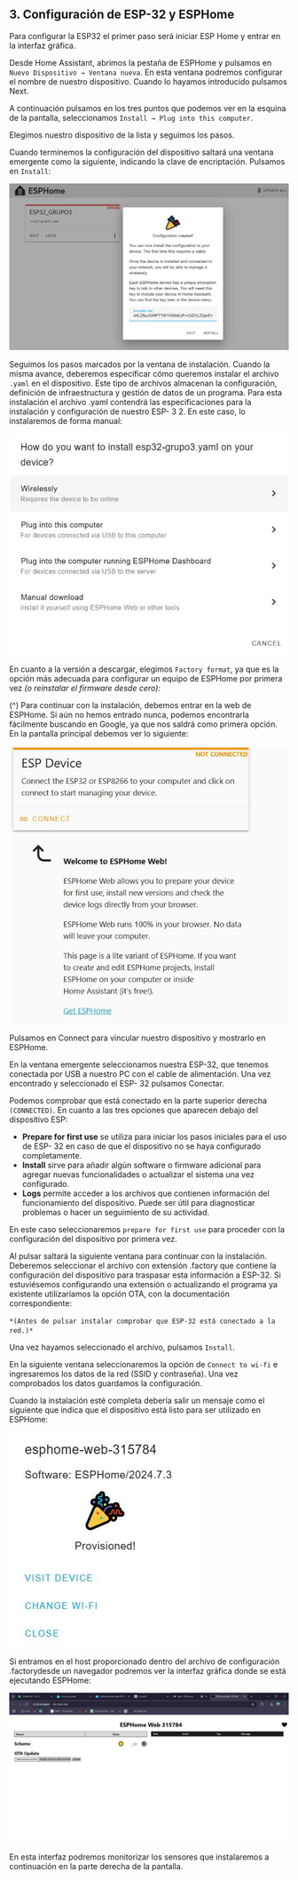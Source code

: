 ## 3. Configuración de ESP-32 y ESPHome ## 

Para configurar la ESP32 el primer paso será iniciar ESP Home y entrar en la interfaz gráfica.

Desde Home Assistant, abrimos la pestaña de ESPHome y pulsamos en `Nuevo Dispositivo → Ventana nueva`. 
En esta ventana podremos configurar el nombre de nuestro dispositivo.
Cuando lo hayamos introducido pulsamos Next.

A continuación pulsamos en los tres puntos que podemos ver en la esquina de la pantalla,
seleccionamos `Install → Plug into this computer`. 

Elegimos nuestro dispositivo de la lista y seguimos los pasos.

Cuando terminemos la configuración del dispositivo saltará una ventana emergente como la
siguiente, indicando la clave de encriptación. Pulsamos en `Install`:

![Install ESP-32](image-2.2.png)

Seguimos los pasos marcados por la ventana de instalación. Cuando la misma avance,
deberemos especificar cómo queremos instalar el archivo `.yaml` en el dispositivo. Este tipo de archivos almacenan la configuración, definición de infraestructura y gestión de datos de un programa. 
Para esta instalación el archivo .yaml contendrá las especificaciones para la instalación y configuración de nuestro ESP- 3 2. En este caso, lo instalaremos de forma manual:

![alt text](image-3.2.png)

En cuanto a la versión a descargar, elegimos `Factory format`, ya que es la opción más adecuada para configurar un equipo de ESPHome por primera vez *(o reinstalar el firmware desde cero)*:

(^)
Para continuar con la instalación, debemos entrar en la web de ESPHome. Si aún no hemos
entrado nunca, podemos encontrarla fácilmente buscando en Google, ya que nos saldrá como
primera opción. En la pantalla principal debemos ver lo siguiente:

![alt text](image-4.2.png)

Pulsamos en Connect para vincular nuestro dispositivo y mostrarlo en ESPHome.


En la ventana emergente seleccionamos nuestra ESP-32, que tenemos conectada por USB
a nuestro PC con el cable de alimentación. Una vez encontrado y seleccionado el ESP- 32
pulsamos Conectar.

Podemos comprobar que está conectado en la parte superior derecha `(CONNECTED)`.
En cuanto a las tres opciones que aparecen debajo del dispositivo ESP:

- **Prepare for first use** se utiliza para iniciar los pasos iniciales para el uso de ESP- 32 en
    caso de que el dispositivo no se haya configurado completamente.
- **Install** sirve para añadir algún software o firmware adicional para agregar nuevas
    funcionalidades o actualizar el sistema una vez configurado.
- **Logs** permite acceder a los archivos que contienen información del funcionamiento del
    dispositivo. Puede ser útil para diagnosticar problemas o hacer un seguimiento de su
    actividad.

En este caso seleccionaremos `prepare for first use` para proceder con la configuración del
dispositivo por primera vez.


Al pulsar saltará la siguiente ventana para continuar con la instalación. Deberemos seleccionar el archivo con extensión .factory que contiene la configuración del dispositivo para traspasar esta información a ESP-32. Si estuviésemos configurando una extensión o actualizando el programa ya existente utilizaríamos la opción OTA, con la documentación correspondiente:

``
*(Antes de pulsar instalar comprobar que ESP-32 está conectado a la red.)*
``

Una vez hayamos seleccionado el archivo, pulsamos `Install`.

En la siguiente ventana seleccionaremos la opción de `Connect to wi-fi` e ingresaremos los datos de la red (SSID y contraseña). Una vez comprobados los datos guardamos la configuración.

Cuando la instalación esté completa debería salir un mensaje como el siguiente que indica que el dispositivo está listo para ser utilizado en ESPHome:

![alt text](image-6.2.png)

Si entramos en el host proporcionado dentro del archivo de configuración .factorydesde un navegador podremos ver la interfaz gráfica donde se está ejecutando ESPHome:

![alt text](image-5.2.png)

En esta interfaz podremos monitorizar los sensores que instalaremos a continuación en la parte derecha de la pantalla.